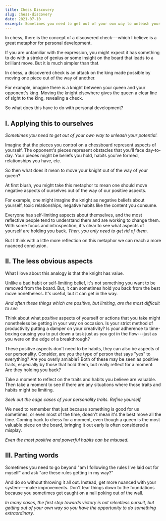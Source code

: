 ```yaml
---
title: Chess Discovery
slug: chess-discovery
date: 2021-07-10
excerpt: Sometimes you need to get out of your own way to unleash your potential.
---
```


In chess, there is the concept of a discovered check---which I believe is a great metaphor for personal development.

If you are unfamiliar with the expression, you might expect it has something to do with a stroke of genius or some insight on the board that leads to a brilliant move. But it is much simpler than that.

In chess, a discovered check is an attack on the king made possible by moving one piece out of the way of another.

For example, imagine there is a knight between your queen and your opponent's king. Moving the knight elsewhere gives the queen a clear line of sight to the king, revealing a check.

So what does this have to do with personal development?

## I. Applying this to ourselves

*Sometimes you need to get out of your own way to unleash your potential.*

Imagine that the pieces you control on a chessboard represent aspects of yourself. The opponent's pieces represent obstacles that you'll face day-to-day. Your pieces might be beliefs you hold, habits you've formed, relationships you have, etc.

So then what does it mean to move your knight out of the way of your queen?

At first blush, you might take this metaphor to mean one should move negative aspects of ourselves out of the way of our positive aspects.

For example, one might imagine the knight as negative beliefs about yourself, toxic relationships, negative habits like the content you consume.

Everyone has self-limiting aspects about themselves, and the most reflective people tend to understand them and are working to change them. With some focus and introspection, it's clear to see what aspects of yourself are holding you back. *Then, you only need to get rid of them.*

But I think with a little more reflection on this metaphor we can reach a more nuanced conclusion.


## II. The less obvious aspects

What I love about this analogy is that the knight has value.

Unlike a bad habit or self-limiting belief, it's not something you want to be removed from the board. But, it can sometimes hold you back from the best move nonetheless. It's useful, but it can get in the way.

*And often these things which are positive, but limiting, are the most difficult to see*

Think about what *positive* aspects of yourself or actions that you take might nonetheless be getting in your way on occasion. Is your strict method of productivity putting a damper on your creativity? Is your adherence to time-boxing causing you to put down a task just as you got in the flow---just as you were on the edge of a breakthrough?

These positive aspects don't need to be habits, they can also be aspects of our personality. Consider, are you the type of person that says "yes" to everything? Are you overly amiable? Both of these may be seen as positive traits, especially by those that hold them, but really reflect for a moment: Are they holding you back?

Take a moment to reflect on the traits and habits you believe are valuable. Then take a moment to see if there are any situations where those traits and habits might be limiting.

*Seek out the edge cases of your personality traits. Refine yourself.*

We need to remember that just because something is good for us sometimes, or even most of the time, doesn't mean it's the best move all the time. Coming back to chess for a moment, even though a queen is the most valuable piece on the board, bringing it out early is often considered a misplay.

*Even the most positive and powerful habits can be misused.*

## III. Parting words

Sometimes you need to go beyond "am I following the rules I've laid out for myself" and ask "are these rules getting in my way?"

And do so without throwing it all out. Instead, get more nuanced with your system---make improvements. Don't tear things down to the foundations because you sometimes get caught on a nail poking out of the wall.

*In many cases, the first step towards victory is not relentless pursuit, but getting out of your own way so you have the opportunity to do something extraordinary.*
